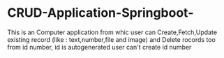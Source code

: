 # CRUD-Application-Springboot-
This is an Computer application from whic user can Create,Fetch,Update existing record (like : text,number,file and image) and Delete rocords too from id number, id is autogenerated user can't create id number
